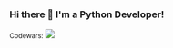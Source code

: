 ### Hi there 👋 I'm a Python Developer!
<small>Codewars:</small>
<img src="https://www.codewars.com/users/hikmatillo_developer/badges/large">
